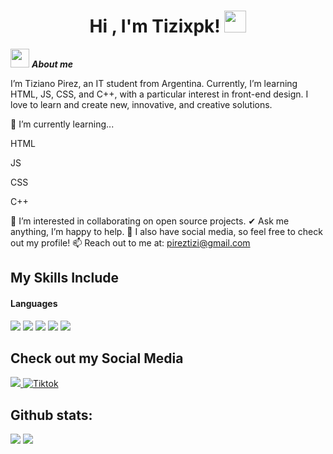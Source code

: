<h1 align="center"><b>Hi , I'm Tizixpk! </b><img src="https://media.giphy.com/media/hvRJCLFzcasrR4ia7z/giphy.gif" width="35"></h1>
<!-- relleno -->

<img src="![image](https://github.com/user-attachments/assets/20911fe8-28fa-455b-8b81-637e760225d9)" width="30px">&nbsp;***About me***
<!-- relleno -->

I’m Tiziano Pirez, an IT student from Argentina. Currently, I’m learning HTML, JS, CSS, and C++, with a particular interest in front-end design. I love to learn and create new, innovative, and creative solutions.

<!-- relleno -->
🌱 I’m currently learning...
<!-- relleno -->
HTML
<!-- relleno -->
JS
<!-- relleno -->
CSS
<!-- relleno -->
C++
<!-- relleno -->
👯 I’m interested in collaborating on open source projects.
✔ Ask me anything, I’m happy to help.
👾 I also have social media, so feel free to check out my profile!
📫 Reach out to me at: <a href="mailto:pireztizi@gmail.com">pireztizi@gmail.com</a>

<!-- relleno -->

## My Skills Include

<!-- relleno -->

<h4> Languages </h4>
<span> 
  <img src="https://img.shields.io/badge/HTML5-E34F26?style=for-the-badge&logo=html5&logoColor=white">
  <img src="https://img.shields.io/badge/CSS3-1572B6?style=for-the-badge&logo=css3&logoColor=white">
  <img src="https://img.shields.io/badge/JavaScript-F7DF1E?style=for-the-badge&logo=javascript&logoColor=black">
  <img src="https://img.shields.io/badge/C-00599C?style=for-the-badge&logo=c&logoColor=white">
  <img src= "https://img.shields.io/badge/-Arduino-00979D?style=for-the-badge&logo=Arduino&logoColor=white">

  </span>
  
## Check out my Social Media

<a href= "https://www.instagram.com/tizixpk/?hl=es">
    <img src="https://img.shields.io/badge/Instagram-%23E4405F.svg?style=for-the-badge&logo=Instagram&logoColor=white">
</a>
<a href="https://www.tiktok.com/@tizixpk" >
  <img src="https://img.shields.io/badge/TikTok-%23000000.svg?style=for-the-badge&logo=TikTok&logoColor=white" alt="Tiktok">
</a>

<h2>Github stats:</h2> 

[![](https://github-readme-stats.vercel.app/api?username=valentinawerle&show_icons=true&theme=tokyonight&hide_border=true&locale=en)](https://github.com/valentinawerle)
[![](https://github-readme-streak-stats.herokuapp.com/?user=valentinawerle&theme=material-palenight)](https://github.com/valentinawerle)
</div>
  
